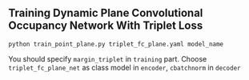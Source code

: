 ## Training Dynamic Plane Convolutional Occupancy Network With Triplet Loss
```
python train_point_plane.py triplet_fc_plane.yaml model_name
```

You should specify ``margin_triplet`` in ``training`` part. Choose ``triplet_fc_plane_net`` as class model in ``encoder``, ``cbatchnorm`` in ``decoder``